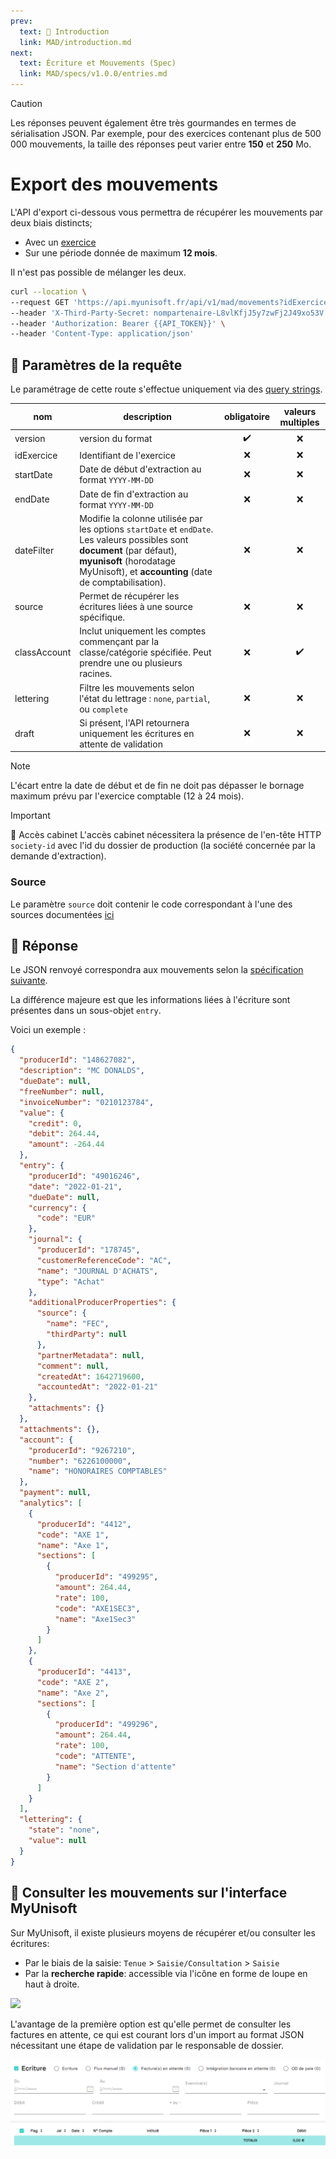 ```yaml
---
prev:
  text: 💃 Introduction
  link: MAD/introduction.md
next:
  text: Écriture et Mouvements (Spec)
  link: MAD/specs/v1.0.0/entries.md
---
```


> [!CAUTION]
> Les réponses peuvent également être très gourmandes en termes de sérialisation JSON. Par exemple, pour des exercices contenant plus de 500 000 mouvements, la taille des réponses peut varier entre **150** et **250** Mo.

# Export des mouvements

L'API d'export ci-dessous vous permettra de récupérer les mouvements par deux biais distincts;

- Avec un [exercice](./exercice.md)
- Sur une période donnée de maximum **12 mois**.

Il n'est pas possible de mélanger les deux.

```bash
curl --location \
--request GET 'https://api.myunisoft.fr/api/v1/mad/movements?idExercice=1&version=1.0.0' \
--header 'X-Third-Party-Secret: nompartenaire-L8vlKfjJ5y7zwFj2J49xo53V' \
--header 'Authorization: Bearer {{API_TOKEN}}' \
--header 'Content-Type: application/json'
```

## 🔧 Paramètres de la requête

Le paramétrage de cette route s'effectue uniquement via des [query strings](https://en.wikipedia.org/wiki/Query_string). 

| nom | description | obligatoire | valeurs multiples |
| --- | --- | :---: | :---: |
| version | version du format | ✔️ | ❌ |
| idExercice | Identifiant de l'exercice | ❌ | ❌ |
| startDate | Date de début d'extraction au format `YYYY-MM-DD` | ❌ | ❌ |
| endDate | Date de fin d'extraction au format `YYYY-MM-DD` | ❌ | ❌ |
| dateFilter | Modifie la colonne utilisée par les options `startDate` et `endDate`. Les valeurs possibles sont **document** (par défaut), **myunisoft** (horodatage MyUnisoft), et **accounting** (date de comptabilisation). | ❌ | ❌ |
| source | Permet de récupérer les écritures liées à une source spécifique. | ❌ |  ❌ |
| classAccount | Inclut uniquement les comptes commençant par la classe/catégorie spécifiée. Peut prendre une ou plusieurs racines. | ❌ | ✔️ |
| lettering | Filtre les mouvements selon l'état du lettrage : `none`, `partial`, ou `complete` | ❌ | ❌ |
| draft | Si présent, l'API retournera uniquement les écritures en attente de validation | ❌ | ❌ |

> [!NOTE]
> L'écart entre la date de début et de fin ne doit pas dépasser le bornage maximum prévu par l'exercice comptable (12 à 24 mois).

> [!IMPORTANT]
> 🔹 Accès cabinet 
> L'accès cabinet nécessitera la présence de l'en-tête HTTP `society-id` avec l'id du dossier de production (la société concernée par la demande d'extraction).

### Source

Le paramètre `source` doit contenir le code correspondant à l'une des sources documentées [ici](../specs/v1.0.0/entries.md#source-d-une-ecriture)


## 🔬 Réponse

Le JSON renvoyé correspondra aux mouvements selon la [spécification suivante](../specs/v1.0.0/entries.md).

La différence majeure est que les informations liées à l'écriture sont présentes dans un sous-objet `entry`.

Voici un exemple :

```json
{
  "producerId": "148627082",
  "description": "MC DONALDS",
  "dueDate": null,
  "freeNumber": null,
  "invoiceNumber": "0210123784",
  "value": {
    "credit": 0,
    "debit": 264.44,
    "amount": -264.44
  },
  "entry": {
    "producerId": "49016246",
    "date": "2022-01-21",
    "dueDate": null,
    "currency": {
      "code": "EUR"
    },
    "journal": {
      "producerId": "178745",
      "customerReferenceCode": "AC",
      "name": "JOURNAL D'ACHATS",
      "type": "Achat"
    },
    "additionalProducerProperties": {
      "source": {
        "name": "FEC",
        "thirdParty": null
      },
      "partnerMetadata": null,
      "comment": null,
      "createdAt": 1642719600,
      "accountedAt": "2022-01-21"
    },
    "attachments": {}
  },
  "attachments": {},
  "account": {
    "producerId": "9267210",
    "number": "6226100000",
    "name": "HONORAIRES COMPTABLES"
  },
  "payment": null,
  "analytics": [
    {
      "producerId": "4412",
      "code": "AXE 1",
      "name": "Axe 1",
      "sections": [
        {
          "producerId": "499295",
          "amount": 264.44,
          "rate": 100,
          "code": "AXE1SEC3",
          "name": "Axe1Sec3"
        }
      ]
    },
    {
      "producerId": "4413",
      "code": "AXE 2",
      "name": "Axe 2",
      "sections": [
        {
          "producerId": "499296",
          "amount": 264.44,
          "rate": 100,
          "code": "ATTENTE",
          "name": "Section d'attente"
        }
      ]
    }
  ],
  "lettering": {
    "state": "none",
    "value": null
  }
}
```

## 💬 Consulter les mouvements sur l'interface MyUnisoft

Sur MyUnisoft, il existe plusieurs moyens de récupérer et/ou consulter les écritures:

- Par le biais de la saisie: `Tenue` > `Saisie/Consultation` > `Saisie`
- Par la **recherche rapide**: accessible via l'icône en forme de loupe en haut à droite.

![](../../images/quick_search.jpg)

L'avantage de la première option est qu'elle permet de consulter les factures en attente, ce qui est courant lors d'un import au format JSON nécessitant une étape de validation par le responsable de dossier.

![](../images/saisie_header.PNG)
